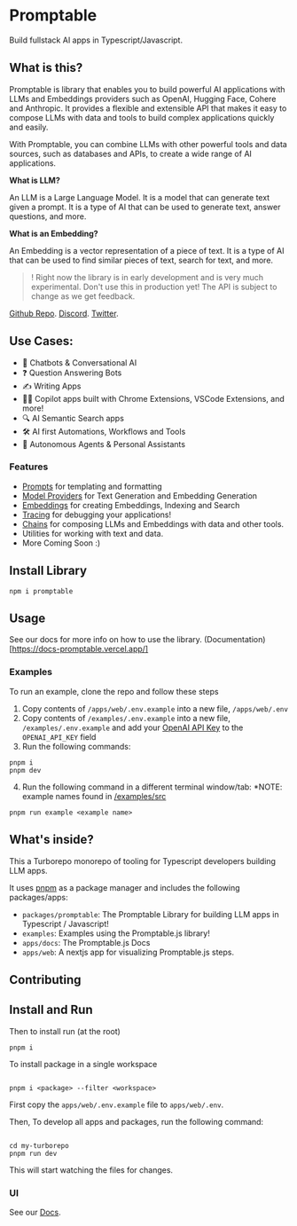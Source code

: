 # Promptable

Build fullstack AI apps in Typescript/Javascript.

## What is this?

Promptable is library that enables you to build powerful AI applications with LLMs and Embeddings providers such as OpenAI, Hugging Face, Cohere and Anthropic. It provides a flexible and extensible API that makes it easy to compose LLMs with data and tools to build complex applications quickly and easily.

With Promptable, you can combine LLMs with other powerful tools and data sources, such as databases and APIs, to create a wide range of AI applications.

**What is LLM?**

An LLM is a Large Language Model. It is a model that can generate text given a prompt. It is a type of AI that can be used to generate text, answer questions, and more.

**What is an Embedding?**

An Embedding is a vector representation of a piece of text. It is a type of AI that can be used to find similar pieces of text, search for text, and more.

> ! Right now the library is in early development and is very much experimental. Don't use this in production yet! The API is subject to change as we get feedback.

[Github Repo](https://github.com/cfortuner/promptable).
[Discord](https://discord.gg/SYmACWTf6V).
[Twitter](https://twitter.com/promptableai).

## Use Cases:

- 💬 Chatbots & Conversational AI
- ❓ Question Answering Bots
- ✍️ Writing Apps
- 🧑‍✈️ Copilot apps built with Chrome Extensions, VSCode Extensions, and more!
- 🔍 AI Semantic Search apps
- 🛠️ AI first Automations, Workflows and Tools
- 🤖 Autonomous Agents & Personal Assistants

### Features

- [Prompts](./apps/docs/docs/modules/prompts.md) for templating and formatting
- [Model Providers](./apps/docs/docs/modules/model-providers.md) for Text Generation and Embedding Generation
- [Embeddings](./apps/docs/docs/modules/embeddings.md) for creating Embeddings, Indexing and Search
- [Tracing](./apps/docs/docs/modules/tracing.md) for debugging your applications!
- [Chains](./apps/docs/docs/modules/chains.md) for composing LLMs and Embeddings with data and other tools.
- Utilities for working with text and data.
- More Coming Soon :)

## Install Library

`npm i promptable`

## Usage

See our docs for more info on how to use the library.
(Documentation)[https://docs-promptable.vercel.app/]

### Examples

To run an example, clone the repo and follow these steps
1. Copy contents of `/apps/web/.env.example` into a new file, `/apps/web/.env`
2. Copy contents of `/examples/.env.example` into a new file, `/examples/.env.example` and add your [OpenAI API Key](https://openai.com/api/) to the `OPENAI_API_KEY` field
3. Run the following commands:
```
pnpm i
pnpm dev
```
4. Run the following command in a different terminal window/tab:
   *NOTE: example names found in [/examples/src](https://github.com/cfortuner/promptable/tree/main/examples/src)
```
pnpm run example <example name>
```

## What's inside?

This a Turborepo monorepo of tooling for Typescript developers building LLM apps.

It uses [pnpm](https://pnpm.io) as a package manager and includes the following packages/apps:

- `packages/promptable`: The Promptable Library for building LLM apps in Typescript / Javascript!
- `examples`: Examples using the Promptable.js library!
- `apps/docs`: The Promptable.js Docs
- `apps/web`: A nextjs app for visualizing Promptable.js steps.

## Contributing

## Install and Run

Then to install run (at the root)

```
pnpm i

```

To install package in a single workspace

```

pnpm i <package> --filter <workspace>

```

First copy the `apps/web/.env.example` file to `apps/web/.env`.

Then, To develop all apps and packages, run the following command:

```

cd my-turborepo
pnpm run dev

```

This will start watching the files for changes.

### UI

See our [Docs](https://docs-promptable.vercel.app/docs/modules/tracing#tracing-ui).
